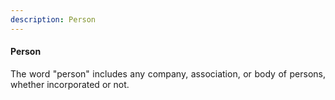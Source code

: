 ```yaml
---
description: Person
---
```


#### Person
<div style="text-align: justify">

The word "person" includes any company, association, or body of persons, whether incorporated or not.

</div>
